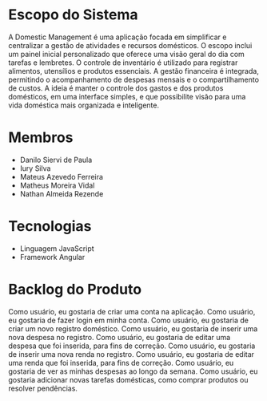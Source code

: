 # Escopo do Sistema
A Domestic Management é uma aplicação focada em simplificar e centralizar a gestão de atividades e recursos domésticos. O escopo inclui um painel inicial personalizado que oferece uma visão geral do dia com tarefas e lembretes. O controle de inventário é utilizado para registrar alimentos, utensílios e produtos essenciais. A gestão financeira é integrada, permitindo o acompanhamento de despesas mensais e o compartilhamento de custos. A ideia é manter o controle dos gastos e dos produtos domésticos, em uma interface simples, e que possibilite visão para uma vida doméstica mais organizada e inteligente.

# Membros
- Danilo Siervi de Paula
- Iury Silva
- Mateus Azevedo Ferreira
- Matheus Moreira Vidal
- Nathan Almeida Rezende

# Tecnologias
- Linguagem JavaScript
- Framework Angular

# Backlog do Produto
Como usuário, eu gostaria de criar uma conta na aplicação.
Como usuário, eu gostaria de fazer login em minha conta.
Como usuário, eu gostaria de criar um novo registro doméstico.
Como usuário, eu gostaria de inserir uma nova despesa no registro.
Como usuário, eu gostaria de editar uma despesa que foi inserida, para fins de correção.
Como usuário, eu gostaria de inserir uma nova renda no registro.
Como usuário, eu gostaria de editar uma renda que foi inserida, para fins de correção.
Como usuário, eu gostaria de ver as minhas despesas ao longo da semana.
Como usuário, eu gostaria adicionar novas tarefas domésticas, como comprar produtos ou resolver pendências.
